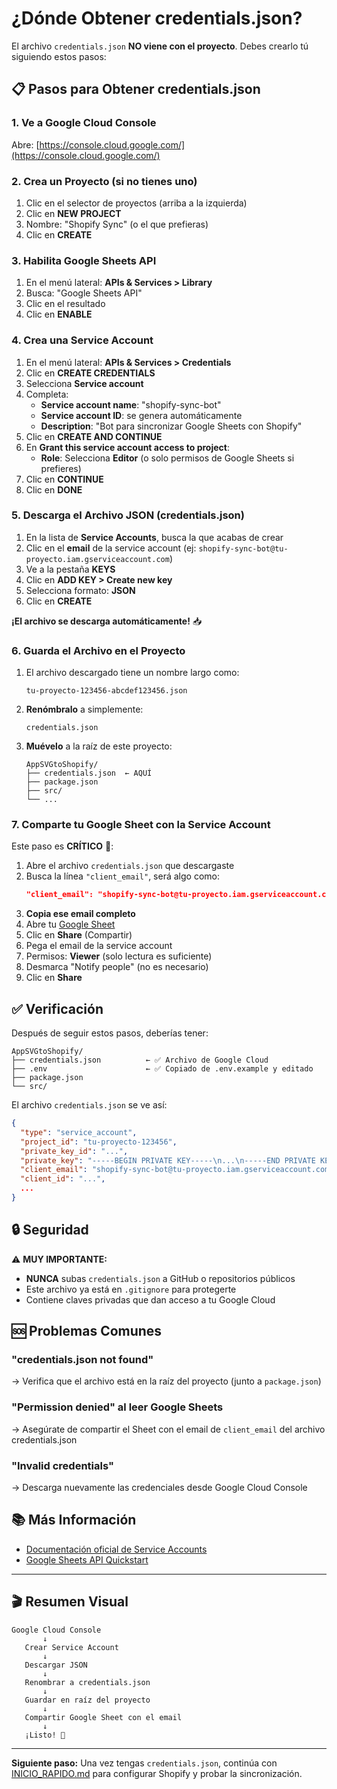 # ¿Dónde Obtener credentials.json?

El archivo `credentials.json` **NO viene con el proyecto**. Debes crearlo tú siguiendo estos pasos:

## 📋 Pasos para Obtener credentials.json

### 1. Ve a Google Cloud Console

Abre: [https://console.cloud.google.com/](https://console.cloud.google.com/)

### 2. Crea un Proyecto (si no tienes uno)

1. Clic en el selector de proyectos (arriba a la izquierda)
2. Clic en **NEW PROJECT**
3. Nombre: "Shopify Sync" (o el que prefieras)
4. Clic en **CREATE**

### 3. Habilita Google Sheets API

1. En el menú lateral: **APIs & Services > Library**
2. Busca: "Google Sheets API"
3. Clic en el resultado
4. Clic en **ENABLE**

### 4. Crea una Service Account

1. En el menú lateral: **APIs & Services > Credentials**
2. Clic en **CREATE CREDENTIALS**
3. Selecciona **Service account**
4. Completa:
   - **Service account name**: "shopify-sync-bot"
   - **Service account ID**: se genera automáticamente
   - **Description**: "Bot para sincronizar Google Sheets con Shopify"
5. Clic en **CREATE AND CONTINUE**
6. En **Grant this service account access to project**:
   - **Role**: Selecciona **Editor** (o solo permisos de Google Sheets si prefieres)
7. Clic en **CONTINUE**
8. Clic en **DONE**

### 5. Descarga el Archivo JSON (credentials.json)

1. En la lista de **Service Accounts**, busca la que acabas de crear
2. Clic en el **email** de la service account (ej: `shopify-sync-bot@tu-proyecto.iam.gserviceaccount.com`)
3. Ve a la pestaña **KEYS**
4. Clic en **ADD KEY > Create new key**
5. Selecciona formato: **JSON**
6. Clic en **CREATE**

**¡El archivo se descarga automáticamente!** 📥

### 6. Guarda el Archivo en el Proyecto

1. El archivo descargado tiene un nombre largo como:
   ```
   tu-proyecto-123456-abcdef123456.json
   ```

2. **Renómbralo** a simplemente:
   ```
   credentials.json
   ```

3. **Muévelo** a la raíz de este proyecto:
   ```
   AppSVGtoShopify/
   ├── credentials.json  ← AQUÍ
   ├── package.json
   ├── src/
   └── ...
   ```

### 7. Comparte tu Google Sheet con la Service Account

Este paso es **CRÍTICO** 🔑:

1. Abre el archivo `credentials.json` que descargaste
2. Busca la línea `"client_email"`, será algo como:
   ```json
   "client_email": "shopify-sync-bot@tu-proyecto.iam.gserviceaccount.com"
   ```
3. **Copia ese email completo**
4. Abre tu [Google Sheet](https://docs.google.com/spreadsheets/d/1XghMdKq5defsbHlISVkDry0TEoR9Wsr1KFxmjO_ZeAI/edit)
5. Clic en **Share** (Compartir)
6. Pega el email de la service account
7. Permisos: **Viewer** (solo lectura es suficiente)
8. Desmarca "Notify people" (no es necesario)
9. Clic en **Share**

## ✅ Verificación

Después de seguir estos pasos, deberías tener:

```
AppSVGtoShopify/
├── credentials.json          ← ✅ Archivo de Google Cloud
├── .env                      ← ✅ Copiado de .env.example y editado
├── package.json
└── src/
```

El archivo `credentials.json` se ve así:

```json
{
  "type": "service_account",
  "project_id": "tu-proyecto-123456",
  "private_key_id": "...",
  "private_key": "-----BEGIN PRIVATE KEY-----\n...\n-----END PRIVATE KEY-----\n",
  "client_email": "shopify-sync-bot@tu-proyecto.iam.gserviceaccount.com",
  "client_id": "...",
  ...
}
```

## 🔒 Seguridad

⚠️ **MUY IMPORTANTE:**

- **NUNCA** subas `credentials.json` a GitHub o repositorios públicos
- Este archivo ya está en `.gitignore` para protegerte
- Contiene claves privadas que dan acceso a tu Google Cloud

## 🆘 Problemas Comunes

### "credentials.json not found"
→ Verifica que el archivo está en la raíz del proyecto (junto a `package.json`)

### "Permission denied" al leer Google Sheets
→ Asegúrate de compartir el Sheet con el email de `client_email` del archivo credentials.json

### "Invalid credentials"
→ Descarga nuevamente las credenciales desde Google Cloud Console

## 📚 Más Información

- [Documentación oficial de Service Accounts](https://cloud.google.com/iam/docs/service-accounts)
- [Google Sheets API Quickstart](https://developers.google.com/sheets/api/quickstart/nodejs)

---

## 🎬 Resumen Visual

```
Google Cloud Console
       ↓
   Crear Service Account
       ↓
   Descargar JSON
       ↓
   Renombrar a credentials.json
       ↓
   Guardar en raíz del proyecto
       ↓
   Compartir Google Sheet con el email
       ↓
   ¡Listo! 🎉
```

---

**Siguiente paso:** Una vez tengas `credentials.json`, continúa con [INICIO_RAPIDO.md](INICIO_RAPIDO.md) para configurar Shopify y probar la sincronización.
